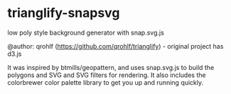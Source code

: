 # trianglify-snapsvg
low poly style background generator with snap.svg.js

@author: qrohlf (https://github.com/qrohlf/trianglify) - original project has d3.js 

It was inspired by btmills/geopattern, and uses snap.svg.js to build the polygons and SVG and SVG filters for rendering. 
It also includes the colorbrewer color palette library to get you up and running quickly. 
